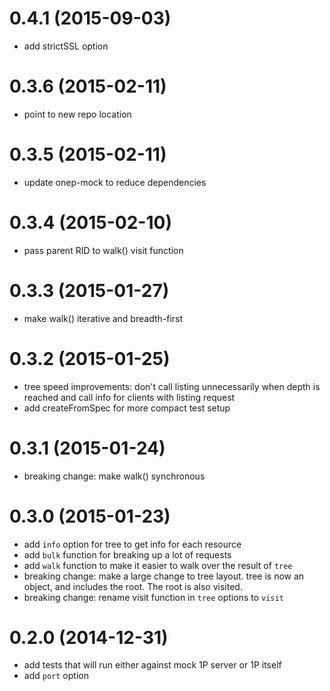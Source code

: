 # 0.4.1 (2015-09-03)

- add strictSSL option

# 0.3.6 (2015-02-11)

- point to new repo location

# 0.3.5 (2015-02-11)

- update onep-mock to reduce dependencies

# 0.3.4 (2015-02-10)

- pass parent RID to walk() visit function

# 0.3.3 (2015-01-27)

- make walk() iterative and breadth-first

# 0.3.2 (2015-01-25)

- tree speed improvements: don't call listing unnecessarily when depth is 
  reached and call info for clients with listing request
- add createFromSpec for more compact test setup

# 0.3.1 (2015-01-24)

- breaking change: make walk() synchronous

# 0.3.0 (2015-01-23)

- add `info` option for tree to get info for each resource
- add `bulk` function for breaking up a lot of requests
- add `walk` function to make it easier to walk over the result of `tree`
- breaking change: make a large change to tree layout. tree is now an object, and includes the root. The root is also visited.
- breaking change: rename visit function in `tree` options to `visit`

# 0.2.0 (2014-12-31)

- add tests that will run either against mock 1P server or 1P itself
- add `port` option 
